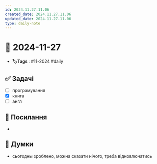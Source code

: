 ```yaml
---
id: 2024.11.27.11.06
created_date: 2024.11.27.11.06
updated_date: 2024.11.27.11.06
type: daily-note
---
```


# 📅 2024-11-27
- **🏷️Tags** : #11-2024 #daily 
## ✅ Задачі
- [ ]  програмування
- [x] книга
- [ ] англ
## 🔗 Посилання
- 
## 🧠 Думки
- сьогодны зроблено, можна сказати нічого, треба відновлючатись